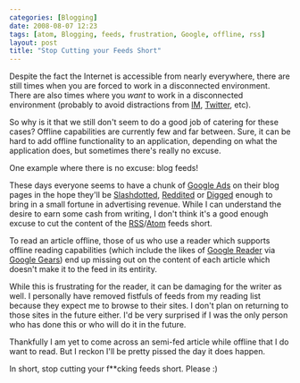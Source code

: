 ```yaml
---
categories: [Blogging]
date: 2008-08-07 12:23
tags: [atom, Blogging, feeds, frustration, Google, offline, rss]
layout: post
title: "Stop Cutting your Feeds Short"
---
```

Despite the fact the Internet is accessible from nearly everywhere, there are still times when you are forced to work in a disconnected environment. There are also times where you <em>want</em> to work in a disconnected environment (probably to avoid distractions from <a href="http://en.wikipedia.org/wiki/Instant_messaging" title="Instant Messaging">IM</a>, <a href="http://twitter.com/" title="Twitter">Twitter</a>, etc).

So why is it that we still don't seem to do a good job of catering for these cases? Offline capabilities are currently few and far between. Sure, it can be hard to add offline functionality to an application, depending on what the application does, but sometimes there's really no excuse.

<!--more-->

One example where there is no excuse: blog feeds!

These days everyone seems to have a chunk of <a href="https://www.google.com/adsense/" title="Google Ads">Google Ads</a> on their blog pages in the hope they'll be <a href="http://en.wikipedia.org/wiki/Slashdotted" title="Slashdotted">Slashdotted</a>, <a href="http://reddit.com/" title="Reddit">Reddited</a> or <a href="http://digg.com/" title="Digg">Digged</a> enough to bring in a small fortune in advertising revenue. While I can understand the desire to earn some cash from writing, I don't think it's a good enough excuse to cut the content of the <a href="http://en.wikipedia.org/wiki/RSS" title="RSS">RSS</a>/<a href="http://en.wikipedia.org/wiki/Atom_%28standard%29" title="Atom">Atom</a> feeds short.

To read an article offline, those of us who use a reader which supports offline reading capabilities (which include the likes of <a href="http://reader.google.com/" title="Google Reader">Google Reader</a> via <a href="http://gears.google.com/" title="Google Gears">Google Gears</a>) end up missing out on the content of each article which doesn't make it to the feed in its entirity.

While this is frustrating for the reader, it can be damaging for the writer as well. I personally have removed fistfuls of feeds from my reading list because they expect me to browse to their sites. I don't plan on returning to those sites in the future either. I'd be very surprised if I was the only person who has done this or who will do it in the future.

Thankfully I am yet to come across an semi-fed article while offline that I do want to read. But I reckon I'll be pretty pissed the day it does happen.

In short, stop cutting your f**cking feeds short. Please :)

